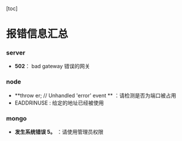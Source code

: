 [toc]
# 报错信息汇总

### server
- **502**： bad gateway  错误的网关

### node
- **throw er; // Unhandled 'error' event ** ：请检测是否为端口被占用
- EADDRINUSE : 给定的地址已经被使用

### mongo

- **发生系统错误 5。** ：请使用管理员权限
